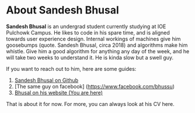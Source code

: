 # About Sandesh Bhusal

**Sandesh Bhusal** is an undergrad student currently studying at IOE Pulchowk Campus. He likes to code in his spare time, and is aligned towards user experience design. Internal workings of machines give him goosebumps (quote. Sandesh Bhusal, circa 2018) and algorithms make him whistle. Give him a good algorithm for anything any day of the week, and he will take two weeks to understand it. He is kinda slow but a swell guy.

If you want to reach out to him, here are some guides:

1. [Sandesh Bhusal on Github](github.com/sandeshbhusal)
2. [The same guy on facebook] (https://www.facebook.com/bhussu)
3. [Bhusal on his website (You are here)](http://www.sandeshbhusal.github.io)

That is about it for now. For more, you can always look at his CV here.
